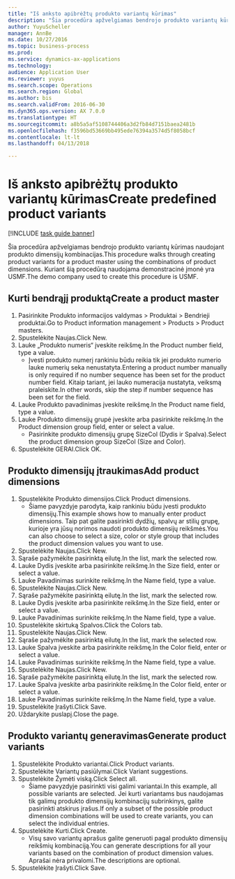 ```yaml
--- 
title: "Iš anksto apibrėžtų produkto variantų kūrimas"
description: "Šia procedūra apžvelgiamas bendrojo produkto variantų kūrimas naudojant produkto dimensijų kombinacijas."
author: YuyuScheller
manager: AnnBe
ms.date: 10/27/2016
ms.topic: business-process
ms.prod: 
ms.service: dynamics-ax-applications
ms.technology: 
audience: Application User
ms.reviewer: yuyus
ms.search.scope: Operations
ms.search.region: Global
ms.author: bis
ms.search.validFrom: 2016-06-30
ms.dyn365.ops.version: AX 7.0.0
ms.translationtype: HT
ms.sourcegitcommit: a8b5a5af5108744406a3d2fb84d7151baea2481b
ms.openlocfilehash: f3596bd53669bb495ede76394a3574d5f8058bcf
ms.contentlocale: lt-lt
ms.lasthandoff: 04/13/2018

---
```

# <a name="create-predefined-product-variants"></a><span data-ttu-id="d7b3d-103">Iš anksto apibrėžtų produkto variantų kūrimas</span><span class="sxs-lookup"><span data-stu-id="d7b3d-103">Create predefined product variants</span></span>

[!INCLUDE [task guide banner](../../includes/task-guide-banner.md)]

<span data-ttu-id="d7b3d-104">Šia procedūra apžvelgiamas bendrojo produkto variantų kūrimas naudojant produkto dimensijų kombinacijas.</span><span class="sxs-lookup"><span data-stu-id="d7b3d-104">This procedure walks through creating product variants for a product master using the combinations of product dimensions.</span></span> <span data-ttu-id="d7b3d-105">Kuriant šią procedūrą naudojama demonstracinė įmonė yra USMF.</span><span class="sxs-lookup"><span data-stu-id="d7b3d-105">The demo company used to create this procedure is USMF.</span></span>


## <a name="create-a-product-master"></a><span data-ttu-id="d7b3d-106">Kurti bendrąjį produktą</span><span class="sxs-lookup"><span data-stu-id="d7b3d-106">Create a product master</span></span>
1. <span data-ttu-id="d7b3d-107">Pasirinkite Produkto informacijos valdymas > Produktai > Bendrieji produktai.</span><span class="sxs-lookup"><span data-stu-id="d7b3d-107">Go to Product information management > Products > Product masters.</span></span>
2. <span data-ttu-id="d7b3d-108">Spustelėkite Naujas.</span><span class="sxs-lookup"><span data-stu-id="d7b3d-108">Click New.</span></span>
3. <span data-ttu-id="d7b3d-109">Lauke „Produkto numeris“ įveskite reikšmę.</span><span class="sxs-lookup"><span data-stu-id="d7b3d-109">In the Product number field, type a value.</span></span>
    * <span data-ttu-id="d7b3d-110">Įvesti produkto numerį rankiniu būdu reikia tik jei produkto numerio lauke numerių seka nenustatyta.</span><span class="sxs-lookup"><span data-stu-id="d7b3d-110">Entering a product number manually is only required if no number sequence has been set for the product number field.</span></span> <span data-ttu-id="d7b3d-111">Kitaip tariant, jei lauko numeracija nustatyta, veiksmą praleiskite.</span><span class="sxs-lookup"><span data-stu-id="d7b3d-111">In other words, skip the step if number sequence has been set for the field.</span></span>  
4. <span data-ttu-id="d7b3d-112">Lauke Produkto pavadinimas įveskite reikšmę.</span><span class="sxs-lookup"><span data-stu-id="d7b3d-112">In the Product name field, type a value.</span></span>
5. <span data-ttu-id="d7b3d-113">Lauke Produkto dimensijų grupė įveskite arba pasirinkite reikšmę.</span><span class="sxs-lookup"><span data-stu-id="d7b3d-113">In the Product dimension group field, enter or select a value.</span></span>
    * <span data-ttu-id="d7b3d-114">Pasirinkite produkto dimensijų grupę SizeCol (Dydis ir Spalva).</span><span class="sxs-lookup"><span data-stu-id="d7b3d-114">Select the product dimension group SizeCol (Size and Color).</span></span>  
6. <span data-ttu-id="d7b3d-115">Spustelėkite GERAI.</span><span class="sxs-lookup"><span data-stu-id="d7b3d-115">Click OK.</span></span>

## <a name="add-product-dimensions"></a><span data-ttu-id="d7b3d-116">Produkto dimensijų įtraukimas</span><span class="sxs-lookup"><span data-stu-id="d7b3d-116">Add product dimensions</span></span>
1. <span data-ttu-id="d7b3d-117">Spustelėkite Produkto dimensijos.</span><span class="sxs-lookup"><span data-stu-id="d7b3d-117">Click Product dimensions.</span></span>
    * <span data-ttu-id="d7b3d-118">Šiame pavyzdyje parodyta, kaip rankiniu būdu įvesti produkto dimensijų.</span><span class="sxs-lookup"><span data-stu-id="d7b3d-118">This example shows how to manually enter product dimensions.</span></span> <span data-ttu-id="d7b3d-119">Taip pat galite pasirinkti dydžių, spalvų ar stilių grupę, kurioje yra jūsų norimos naudoti produkto dimensijų reikšmės.</span><span class="sxs-lookup"><span data-stu-id="d7b3d-119">You can also choose to select a size, color or style group that includes the product dimension values you want to use.</span></span>  
2. <span data-ttu-id="d7b3d-120">Spustelėkite Naujas.</span><span class="sxs-lookup"><span data-stu-id="d7b3d-120">Click New.</span></span>
3. <span data-ttu-id="d7b3d-121">Sąraše pažymėkite pasirinktą eilutę.</span><span class="sxs-lookup"><span data-stu-id="d7b3d-121">In the list, mark the selected row.</span></span>
4. <span data-ttu-id="d7b3d-122">Lauke Dydis įveskite arba pasirinkite reikšmę.</span><span class="sxs-lookup"><span data-stu-id="d7b3d-122">In the Size field, enter or select a value.</span></span>
5. <span data-ttu-id="d7b3d-123">Lauke Pavadinimas surinkite reikšmę.</span><span class="sxs-lookup"><span data-stu-id="d7b3d-123">In the Name field, type a value.</span></span>
6. <span data-ttu-id="d7b3d-124">Spustelėkite Naujas.</span><span class="sxs-lookup"><span data-stu-id="d7b3d-124">Click New.</span></span>
7. <span data-ttu-id="d7b3d-125">Sąraše pažymėkite pasirinktą eilutę.</span><span class="sxs-lookup"><span data-stu-id="d7b3d-125">In the list, mark the selected row.</span></span>
8. <span data-ttu-id="d7b3d-126">Lauke Dydis įveskite arba pasirinkite reikšmę.</span><span class="sxs-lookup"><span data-stu-id="d7b3d-126">In the Size field, enter or select a value.</span></span>
9. <span data-ttu-id="d7b3d-127">Lauke Pavadinimas surinkite reikšmę.</span><span class="sxs-lookup"><span data-stu-id="d7b3d-127">In the Name field, type a value.</span></span>
10. <span data-ttu-id="d7b3d-128">Spustelėkite skirtuką Spalvos.</span><span class="sxs-lookup"><span data-stu-id="d7b3d-128">Click the Colors tab.</span></span>
11. <span data-ttu-id="d7b3d-129">Spustelėkite Naujas.</span><span class="sxs-lookup"><span data-stu-id="d7b3d-129">Click New.</span></span>
12. <span data-ttu-id="d7b3d-130">Sąraše pažymėkite pasirinktą eilutę.</span><span class="sxs-lookup"><span data-stu-id="d7b3d-130">In the list, mark the selected row.</span></span>
13. <span data-ttu-id="d7b3d-131">Lauke Spalva įveskite arba pasirinkite reikšmę.</span><span class="sxs-lookup"><span data-stu-id="d7b3d-131">In the Color field, enter or select a value.</span></span>
14. <span data-ttu-id="d7b3d-132">Lauke Pavadinimas surinkite reikšmę.</span><span class="sxs-lookup"><span data-stu-id="d7b3d-132">In the Name field, type a value.</span></span>
15. <span data-ttu-id="d7b3d-133">Spustelėkite Naujas.</span><span class="sxs-lookup"><span data-stu-id="d7b3d-133">Click New.</span></span>
16. <span data-ttu-id="d7b3d-134">Sąraše pažymėkite pasirinktą eilutę.</span><span class="sxs-lookup"><span data-stu-id="d7b3d-134">In the list, mark the selected row.</span></span>
17. <span data-ttu-id="d7b3d-135">Lauke Spalva įveskite arba pasirinkite reikšmę.</span><span class="sxs-lookup"><span data-stu-id="d7b3d-135">In the Color field, enter or select a value.</span></span>
18. <span data-ttu-id="d7b3d-136">Lauke Pavadinimas surinkite reikšmę.</span><span class="sxs-lookup"><span data-stu-id="d7b3d-136">In the Name field, type a value.</span></span>
19. <span data-ttu-id="d7b3d-137">Spustelėkite Įrašyti.</span><span class="sxs-lookup"><span data-stu-id="d7b3d-137">Click Save.</span></span>
20. <span data-ttu-id="d7b3d-138">Uždarykite puslapį.</span><span class="sxs-lookup"><span data-stu-id="d7b3d-138">Close the page.</span></span>

## <a name="generate-product-variants"></a><span data-ttu-id="d7b3d-139">Produkto variantų generavimas</span><span class="sxs-lookup"><span data-stu-id="d7b3d-139">Generate product variants</span></span>
1. <span data-ttu-id="d7b3d-140">Spustelėkite Produkto variantai.</span><span class="sxs-lookup"><span data-stu-id="d7b3d-140">Click Product variants.</span></span>
2. <span data-ttu-id="d7b3d-141">Spustelėkite Variantų pasiūlymai.</span><span class="sxs-lookup"><span data-stu-id="d7b3d-141">Click Variant suggestions.</span></span>
3. <span data-ttu-id="d7b3d-142">Spustelėkite Žymėti viską.</span><span class="sxs-lookup"><span data-stu-id="d7b3d-142">Click Select all.</span></span>
    * <span data-ttu-id="d7b3d-143">Šiame pavyzdyje pasirinkti visi galimi variantai.</span><span class="sxs-lookup"><span data-stu-id="d7b3d-143">In this example, all possible variants are selected.</span></span> <span data-ttu-id="d7b3d-144">Jei kurti variantams bus naudojamas tik galimų produkto dimensijų kombinacijų subrinkinys, galite pasirinkti atskirus įrašus.</span><span class="sxs-lookup"><span data-stu-id="d7b3d-144">If only a subset of the possible product dimension combinations will be used to create variants, you can select the individual entries.</span></span>  
4. <span data-ttu-id="d7b3d-145">Spustelėkite Kurti.</span><span class="sxs-lookup"><span data-stu-id="d7b3d-145">Click Create.</span></span>
    * <span data-ttu-id="d7b3d-146">Visų savo variantų aprašus galite generuoti pagal produkto dimensijų reikšmių kombinaciją.</span><span class="sxs-lookup"><span data-stu-id="d7b3d-146">You can generate descriptions for all your variants based on the combination of product dimension values.</span></span> <span data-ttu-id="d7b3d-147">Aprašai nėra privalomi.</span><span class="sxs-lookup"><span data-stu-id="d7b3d-147">The descriptions are optional.</span></span>  
5. <span data-ttu-id="d7b3d-148">Spustelėkite Įrašyti.</span><span class="sxs-lookup"><span data-stu-id="d7b3d-148">Click Save.</span></span>


